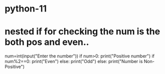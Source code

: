 # python-11
# nested if for checking the num is the both pos and even..
num=int(input("Enter the number"))
if num>0:
    print("Positive number")
    if num%2==0:
        print("Even")
    else:
        print("Odd")
else:
    print("Number is Non-Positive")
